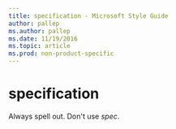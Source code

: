 ```yaml
---
title: specification - Microsoft Style Guide
author: pallep
ms.author: pallep
ms.date: 11/19/2016
ms.topic: article
ms.prod: non-product-specific
---
```


# specification

Always spell out. Don't use *spec*. 
